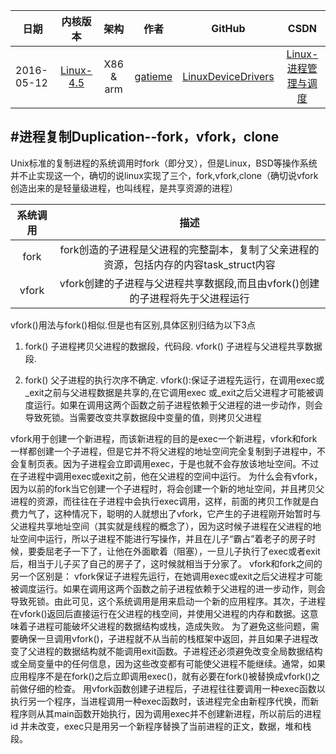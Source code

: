 | 日期 | 内核版本 | 架构| 作者 | GitHub| CSDN |
| ------------- |:-------------:|:-------------:|:-------------:|:-------------:|:-------------:|
| 2016-05-12 | [Linux-4.5](http://lxr.free-electrons.com/source/?v=4.5) | X86 & arm | [gatieme](http://blog.csdn.net/gatieme) | [LinuxDeviceDrivers](https://github.com/gatieme/LDD-LinuxDeviceDrivers) | [Linux-进程管理与调度](http://blog.csdn.net/gatieme/article/category/6225543) |

#进程复制Duplication--fork，vfork，clone
-------
Unix标准的复制进程的系统调用时fork（即分叉），但是Linux，BSD等操作系统并不止实现这一个，确切的说linux实现了三个，fork,vfork,clone（确切说vfork创造出来的是轻量级进程，也叫线程，是共享资源的进程）

| 系统调用 | 描述 |
|:-------------:|:-------------:|
| fork | fork创造的子进程是父进程的完整副本，复制了父亲进程的资源，包括内存的内容task_struct内容 |
| vfork | vfork创建的子进程与父进程共享数据段,而且由vfork()创建的子进程将先于父进程运行 |


vfork()用法与fork()相似.但是也有区别,具体区别归结为以下3点

1.	fork()	子进程拷贝父进程的数据段，代码段. 
	vfork()	子进程与父进程共享数据段.

2.	fork()	父子进程的执行次序不确定.
	vfork():保证子进程先运行，在调用exec或_exit之前与父进程数据是共享的,在它调用exec
或_exit之后父进程才可能被调度运行。如果在调用这两个函数之前子进程依赖于父进程的进一步动作，则会导致死锁。当需要改变共享数据段中变量的值，则拷贝父进程

vfork用于创建一个新进程，而该新进程的目的是exec一个新进程，vfork和fork一样都创建一个子进程，但是它并不将父进程的地址空间完全复制到子进程中，不会复制页表。因为子进程会立即调用exec，于是也就不会存放该地址空间。不过在子进程中调用exec或exit之前，他在父进程的空间中运行。
为什么会有vfork，因为以前的fork当它创建一个子进程时，将会创建一个新的地址空间，并且拷贝父进程的资源，而往往在子进程中会执行exec调用，这样，前面的拷贝工作就是白费力气了，这种情况下，聪明的人就想出了vfork，它产生的子进程刚开始暂时与父进程共享地址空间（其实就是线程的概念了），因为这时候子进程在父进程的地址空间中运行，所以子进程不能进行写操作，并且在儿子“霸占”着老子的房子时候，要委屈老子一下了，让他在外面歇着（阻塞），一旦儿子执行了exec或者exit后，相当于儿子买了自己的房子了，这时候就相当于分家了。
vfork和fork之间的另一个区别是： vfork保证子进程先运行，在她调用exec或exit之后父进程才可能被调度运行。如果在调用这两个函数之前子进程依赖于父进程的进一步动作，则会导致死锁。由此可见，这个系统调用是用来启动一个新的应用程序。其次，子进程在vfork()返回后直接运行在父进程的栈空间，并使用父进程的内存和数据。这意味着子进程可能破坏父进程的数据结构或栈，造成失败。
为了避免这些问题，需要确保一旦调用vfork()，子进程就不从当前的栈框架中返回，并且如果子进程改变了父进程的数据结构就不能调用exit函数。子进程还必须避免改变全局数据结构或全局变量中的任何信息，因为这些改变都有可能使父进程不能继续。通常，如果应用程序不是在fork()之后立即调用exec()，就有必要在fork()被替换成vfork()之前做仔细的检查。
用vfork函数创建子进程后，子进程往往要调用一种exec函数以执行另一个程序，当进程调用一种exec函数时，该进程完全由新程序代换，而新程序则从其main函数开始执行，因为调用exec并不创建新进程，所以前后的进程id 并未改变，exec只是用另一个新程序替换了当前进程的正文，数据，堆和栈段。
